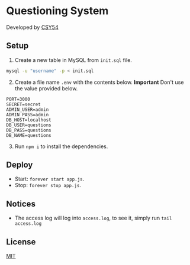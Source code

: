 # Questioning System

Developed by [CSY54](https://csy54.github.io/)

## Setup

1. Create a new table in MySQL from `init.sql` file.
```sh
mysql -u "username" -p < init.sql
```
2. Create a file name `.env` with the contents below.
**Important** Don't use the value provided below.
```text
PORT=3000
SECRET=secret
ADMIN_USER=admin
ADMIN_PASS=admin
DB_HOST=localhost
DB_USER=questions
DB_PASS=questions
DB_NAME=questions
```
3. Run `npm i` to install the dependencies.

## Deploy

- Start: `forever start app.js`.
- Stop: `forever stop app.js`.

## Notices

- The access log will log into `access.log`, to see it, simply run `tail access.log`

## License

[MIT](https://choosealicense.com/licenses/mit/)
